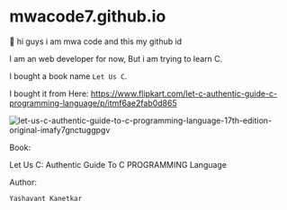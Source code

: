 # mwacode7.github.io
👋 hi guys i am mwa code and this my github id 

I am an web developer for now, But i am trying to learn C.

I bought a book name `Let Us C`.

I bought it from Here: https://www.flipkart.com/let-c-authentic-guide-c-programming-language/p/itmf6ae2fab0d865

![let-us-c-authentic-guide-to-c-programming-language-17th-edition-original-imafy7gnctuggpgv](https://user-images.githubusercontent.com/85559104/140607572-18952b89-769e-4af2-859a-4d512e1199a2.jpeg)


Book: 

Let Us C: Authentic Guide To C PROGRAMMING Language

Author: 

`Yashavant Kanetkar`
